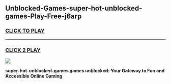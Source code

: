 
## Unblocked-Games-super-hot-unblocked-games-Play-Free-j6arp
<h3>
<a href="https://premium76.site?title=super-hot-unblocked-games&ref=18A1">CLICK TO PLAY</a></h3>
<hr>

<h3>
<a href="https://premium76.site?title=super-hot-unblocked-games&ref=18A1">CLICK 2 PLAY</a>
  
</h3>

<a href="https://premium76.site?title=super-hot-unblocked-games&ref=18A1"><img src="https://clearcache.store/games.png"></a>


**super-hot-unblocked-games games unblocked: Your Gateway to Fun and Accessible Online Gaming**
